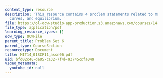 ```yaml
---
content_type: resource
description: 'This resource contains 4 problem statements related to marginal cost
  curves, and equilibrium. '
file: https://ol-ocw-studio-app-production.s3.amazonaws.com/courses/14-01sc-principles-of-microeconomics-fall-2011/bfd02c40de05ca327f4b93745ccfa049_MIT14_01SCF11_assn06.pdf
file_type: application/pdf
learning_resource_types: []
ocw_type: OCWFile
parent_title: Problem Set 6
parent_type: CourseSection
resourcetype: Document
title: MIT14_01SCF11_assn06.pdf
uid: bfd02c40-de05-ca32-7f4b-93745ccfa049
video_metadata:
  youtube_id: null
---
```

